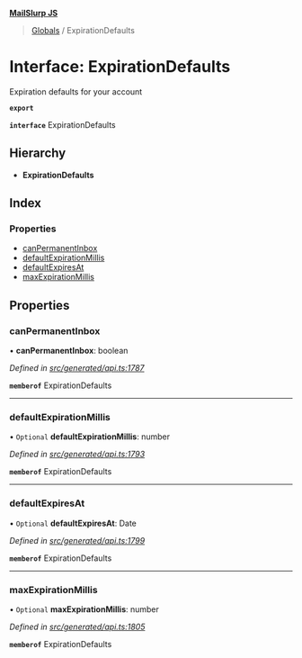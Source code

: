 **[MailSlurp JS](../README.md)**

> [Globals](../README.md) / ExpirationDefaults

# Interface: ExpirationDefaults

Expiration defaults for your account

**`export`** 

**`interface`** ExpirationDefaults

## Hierarchy

* **ExpirationDefaults**

## Index

### Properties

* [canPermanentInbox](expirationdefaults.md#canpermanentinbox)
* [defaultExpirationMillis](expirationdefaults.md#defaultexpirationmillis)
* [defaultExpiresAt](expirationdefaults.md#defaultexpiresat)
* [maxExpirationMillis](expirationdefaults.md#maxexpirationmillis)

## Properties

### canPermanentInbox

•  **canPermanentInbox**: boolean

*Defined in [src/generated/api.ts:1787](https://github.com/mailslurp/mailslurp-client/blob/c83a162/src/generated/api.ts#L1787)*

**`memberof`** ExpirationDefaults

___

### defaultExpirationMillis

• `Optional` **defaultExpirationMillis**: number

*Defined in [src/generated/api.ts:1793](https://github.com/mailslurp/mailslurp-client/blob/c83a162/src/generated/api.ts#L1793)*

**`memberof`** ExpirationDefaults

___

### defaultExpiresAt

• `Optional` **defaultExpiresAt**: Date

*Defined in [src/generated/api.ts:1799](https://github.com/mailslurp/mailslurp-client/blob/c83a162/src/generated/api.ts#L1799)*

**`memberof`** ExpirationDefaults

___

### maxExpirationMillis

• `Optional` **maxExpirationMillis**: number

*Defined in [src/generated/api.ts:1805](https://github.com/mailslurp/mailslurp-client/blob/c83a162/src/generated/api.ts#L1805)*

**`memberof`** ExpirationDefaults
